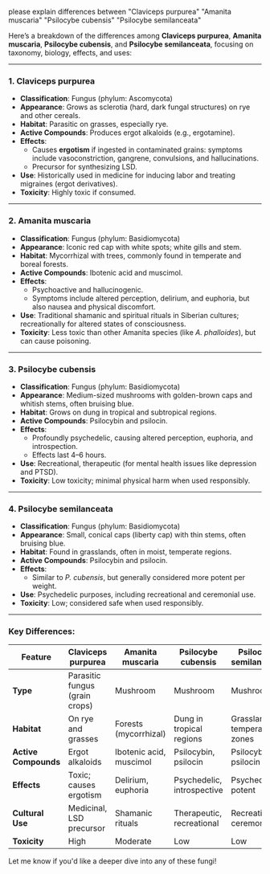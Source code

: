 please explain differences between "Claviceps purpurea" "Amanita muscaria" "Psilocybe cubensis" "Psilocybe semilanceata"

Here’s a breakdown of the differences among **Claviceps purpurea**, **Amanita muscaria**, **Psilocybe cubensis**, and **Psilocybe semilanceata**, focusing on taxonomy, biology, effects, and uses:

---

### **1. Claviceps purpurea**  
- **Classification**: Fungus (phylum: Ascomycota)  
- **Appearance**: Grows as sclerotia (hard, dark fungal structures) on rye and other cereals.  
- **Habitat**: Parasitic on grasses, especially rye.  
- **Active Compounds**: Produces ergot alkaloids (e.g., ergotamine).  
- **Effects**:  
  - Causes **ergotism** if ingested in contaminated grains: symptoms include vasoconstriction, gangrene, convulsions, and hallucinations.  
  - Precursor for synthesizing LSD.  
- **Use**: Historically used in medicine for inducing labor and treating migraines (ergot derivatives).  
- **Toxicity**: Highly toxic if consumed.  

---

### **2. Amanita muscaria**  
- **Classification**: Fungus (phylum: Basidiomycota)  
- **Appearance**: Iconic red cap with white spots; white gills and stem.  
- **Habitat**: Mycorrhizal with trees, commonly found in temperate and boreal forests.  
- **Active Compounds**: Ibotenic acid and muscimol.  
- **Effects**:  
  - Psychoactive and hallucinogenic.  
  - Symptoms include altered perception, delirium, and euphoria, but also nausea and physical discomfort.  
- **Use**: Traditional shamanic and spiritual rituals in Siberian cultures; recreationally for altered states of consciousness.  
- **Toxicity**: Less toxic than other Amanita species (like *A. phalloides*), but can cause poisoning.  

---

### **3. Psilocybe cubensis**  
- **Classification**: Fungus (phylum: Basidiomycota)  
- **Appearance**: Medium-sized mushrooms with golden-brown caps and whitish stems, often bruising blue.  
- **Habitat**: Grows on dung in tropical and subtropical regions.  
- **Active Compounds**: Psilocybin and psilocin.  
- **Effects**:  
  - Profoundly psychedelic, causing altered perception, euphoria, and introspection.  
  - Effects last 4–6 hours.  
- **Use**: Recreational, therapeutic (for mental health issues like depression and PTSD).  
- **Toxicity**: Low toxicity; minimal physical harm when used responsibly.  

---

### **4. Psilocybe semilanceata**  
- **Classification**: Fungus (phylum: Basidiomycota)  
- **Appearance**: Small, conical caps (liberty cap) with thin stems, often bruising blue.  
- **Habitat**: Found in grasslands, often in moist, temperate regions.  
- **Active Compounds**: Psilocybin and psilocin.  
- **Effects**:  
  - Similar to *P. cubensis*, but generally considered more potent per weight.  
- **Use**: Psychedelic purposes, including recreational and ceremonial use.  
- **Toxicity**: Low; considered safe when used responsibly.

---

### **Key Differences**:
| Feature               | **Claviceps purpurea**            | **Amanita muscaria**      | **Psilocybe cubensis**       | **Psilocybe semilanceata**     |
|-----------------------|-----------------------------------|---------------------------|------------------------------|--------------------------------|
| **Type**              | Parasitic fungus (grain crops)   | Mushroom                  | Mushroom                     | Mushroom                      |
| **Habitat**           | On rye and grasses              | Forests (mycorrhizal)     | Dung in tropical regions     | Grasslands in temperate zones |
| **Active Compounds**  | Ergot alkaloids                 | Ibotenic acid, muscimol   | Psilocybin, psilocin         | Psilocybin, psilocin          |
| **Effects**           | Toxic; causes ergotism          | Delirium, euphoria        | Psychedelic, introspective   | Psychedelic, potent           |
| **Cultural Use**      | Medicinal, LSD precursor        | Shamanic rituals          | Therapeutic, recreational    | Recreational, ceremonial      |
| **Toxicity**          | High                           | Moderate                  | Low                          | Low                           |

Let me know if you'd like a deeper dive into any of these fungi!
